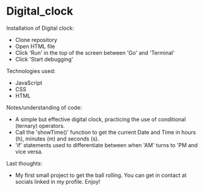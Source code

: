 # Digital_clock

Installation of Digital clock:
- Clone repository
- Open HTML file
- Click 'Run' in the top of the screen between 'Go' and 'Terminal'
- Click 'Start debugging'


Technologies used:
- JavaScript
- CSS
- HTML


Notes/understanding of code:
- A simple but effective digital clock, practicing the use of conditional (ternary) operators.
- Call the 'showTime()' function to get the current Date and Time in hours (h), minutes (m) and seconds (s).
- 'if' statements used to differentiate between when 'AM' turns to 'PM and vice versa. 


Last thoughts:
- My first small project to get the ball rolling. You can get in contact at socials linked in my profile. Enjoy!